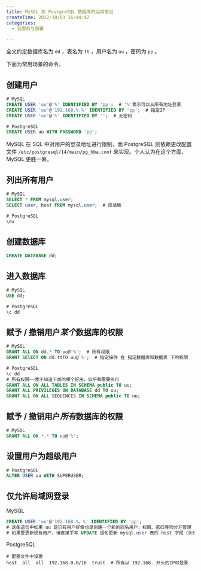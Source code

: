 ```yaml
---
title: MySQL 和 PostgreSQL 数据库的运维笔记
createTime: 2022/10/03 16:44:42
categories:
  - 云服务与部署

---
```



全文约定数据库名为 `dd` ，表名为 `tt` ，用户名为 `uu` ，密码为 `pp` 。

下面为常用场景的命令。

## 创建用户

```sql
# MySQL
CREATE USER 'uu'@'%' IDENTIFIED BY 'pp';  # '%'表示可以从所有地址登录
CREATE USER 'uu'@'192.168.%.%' IDENTIFIED BY 'pp';  # 指定IP
CREATE USER 'uu'@'%' IDENTIFIED BY '';  # 无密码

# PostgreSQL
CREATE USER uu WITH PASSWORD 'pp';
```

MySQL 在 SQL 中对用户的登录地址进行限制，而 PostgreSQL 则依赖更改配置文件 `/etc/postgresql/14/main/pg_hba.conf` 来实现。个人认为在这个方面，MySQL 更胜一筹。

## 列出所有用户

```sql
# MySQL
SELECT * FROM mysql.user;
SELECT user, host FROM mysql.user;  # 简洁版

# PostgreSQL
\du
```

## 创建数据库

```sql
CREATE DATABASE dd;
```

## 进入数据库

```sql
# MySQL
USE dd;

# PostgreSQL
\c dd
```

## 赋予 / 撤销用户*某个*数据库的权限

```sql
# MySQL
GRANT ALL ON dd.* TO uu@'%';  # 所有权限
GRANT SElECT ON dd.ttTO uu@'%';  # 指定操作 在 指定数据库和数据表 下的权限

# PostgreSQL
\c dd
# 所有权限——我不知道下面的哪个好用，似乎都需要执行
GRANT ALL ON ALL TABLES IN SCHEMA public TO uu;
GRANT ALL PRIVILEGES ON DATABASE dd TO uu;
GRANT ALL ON ALL SEQUENCES IN SCHEMA public TO uu;
```

## 赋予 / 撤销用户*所有*数据库的权限

```sql
# MySQL
GRANT ALL ON *.* TO uu@'%';
```

## 设置用户为超级用户

```sql
# PostgreSQL
ALTER USER uu WITH SUPERUSER;
```

## 仅允许局域网登录

MySQL

```sql
CREATE USER 'uu'@'192.168.%。%' IDENTIFIED BY 'pp';
# 这条语句中如果 uu 是已有用户好像也是创建一个新的同名用户，权限、密码等均分开管理
# 如果要更新现有用户，请直接手写 UPDATE 语句更新 mysql.user 表的 host 字段（未经本人实测）
```

PostgreSQL

```
# 配置文件中设置
host  all  all  192.168.0.0/16  trust  # 所有以 192.168. 开头的IP可登录
```

